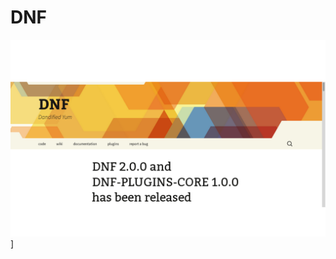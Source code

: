 # DNF
![image](https://github.com/nu11secur1ty/DNF/blob/master/photo/DNF.png)[](http://dnf.baseurl.org/)]


